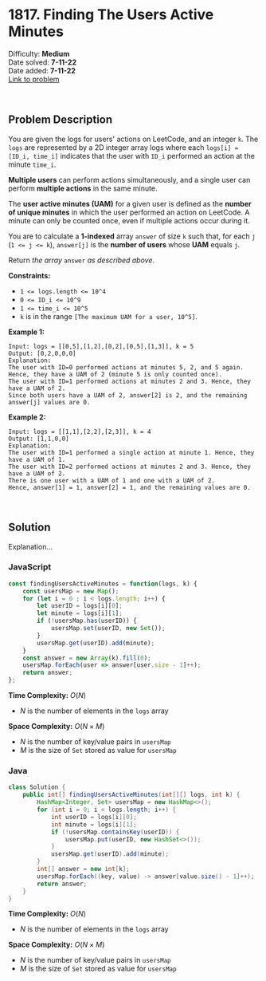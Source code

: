 # 1817. Finding The Users Active Minutes

Difficulty: **Medium**  
Date solved: **7-11-22**  
Date added: **7-11-22**  
[Link to problem](https://leetcode.com/problems/finding-the-users-active-minutes/)

<br>

## Problem Description

You are given the logs for users' actions on LeetCode, and an integer `k`. The `logs` are represented by a 2D integer array logs where each `logs[i] = [ID_i, time_i]` indicates that the user with `ID_i` performed an action at the minute `time_i`.

**Multiple users** can perform actions simultaneously, and a single user can perform **multiple actions** in the same minute.

The **user active minutes (UAM)** for a given user is defined as the **number of unique minutes** in which the user performed an action on LeetCode. A minute can only be counted once, even if multiple actions occur during it.

You are to calculate a **1-indexed** array `answer` of size `k` such that, for each `j` (`1 <= j <= k`), `answer[j]` is the **number of users** whose **UAM** equals `j`.

Return *the array* `answer` *as described above*.

**Constraints:**

- `1 <= logs.length <= 10^4`
- `0 <= ID_i <= 10^9`
- `1 <= time_i <= 10^5`
- `k` is in the range `[The maximum UAM for a user, 10^5]`.

**Example 1:**

```
Input: logs = [[0,5],[1,2],[0,2],[0,5],[1,3]], k = 5
Output: [0,2,0,0,0]
Explanation:
The user with ID=0 performed actions at minutes 5, 2, and 5 again. Hence, they have a UAM of 2 (minute 5 is only counted once).
The user with ID=1 performed actions at minutes 2 and 3. Hence, they have a UAM of 2.
Since both users have a UAM of 2, answer[2] is 2, and the remaining answer[j] values are 0.
```

**Example 2:**

```
Input: logs = [[1,1],[2,2],[2,3]], k = 4
Output: [1,1,0,0]
Explanation:
The user with ID=1 performed a single action at minute 1. Hence, they have a UAM of 1.
The user with ID=2 performed actions at minutes 2 and 3. Hence, they have a UAM of 2.
There is one user with a UAM of 1 and one with a UAM of 2.
Hence, answer[1] = 1, answer[2] = 1, and the remaining values are 0.
```

<br>

## Solution

Explanation...

### **JavaScript**

```js
const findingUsersActiveMinutes = function(logs, k) {
    const usersMap = new Map();
    for (let i = 0 ; i < logs.length; i++) {
        let userID = logs[i][0];
        let minute = logs[i][1];
        if (!usersMap.has(userID)) {
            usersMap.set(userID, new Set());
        }
        usersMap.get(userID).add(minute);
    }
    const answer = new Array(k).fill(0);
    usersMap.forEach(user => answer[user.size - 1]++);
    return answer;
};
```

**Time Complexity:** $O(N)$
- $N$ is the number of elements in the `logs` array

**Space Complexity:** $O(N\times M)$
- $N$ is the number of key/value pairs in `usersMap`
- $M$ is the size of `Set` stored as value for `usersMap`

### **Java**

```java
class Solution {
    public int[] findingUsersActiveMinutes(int[][] logs, int k) {
        HashMap<Integer, Set> usersMap = new HashMap<>();
        for (int i = 0; i < logs.length; i++) {
            int userID = logs[i][0];
            int minute = logs[i][1];
            if (!usersMap.containsKey(userID)) {
                usersMap.put(userID, new HashSet<>());
            }
            usersMap.get(userID).add(minute);
        }
        int[] answer = new int[k];
        usersMap.forEach((key, value) -> answer[value.size() - 1]++);
        return answer;
    }
}
```

**Time Complexity:** $O(N)$
- $N$ is the number of elements in the `logs` array

**Space Complexity:** $O(N\times M)$
- $N$ is the number of key/value pairs in `usersMap`
- $M$ is the size of `Set` stored as value for `usersMap`